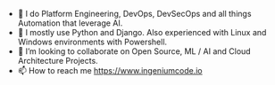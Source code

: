 - 👀 I do Platform Engineering, DevOps, DevSecOps and all things Automation that leverage AI.
- 🌱 I mostly use Python and Django. Also experienced with Linux and Windows environments with Powershell.
- 💞️ I’m looking to collaborate on Open Source, ML / AI and Cloud Architecture Projects. 
- 📫 How to reach me https://www.ingeniumcode.io

<!---
mdf-ido/mdf-ido is a ✨ special ✨ repository because its `README.md` (this file) appears on your GitHub profile.
You can click the Preview link to take a look at your changes.
--->
